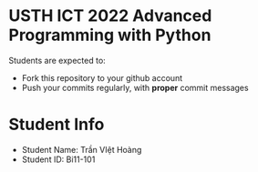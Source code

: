 USTH ICT 2022 Advanced Programming with Python
======================================================

Students are expected to:
* Fork this repository to your github account
* Push your commits regularly, with **proper** commit messages



Student Info
=========================

* Student Name: Trần VIệt Hoàng
* Student ID: Bi11-101

